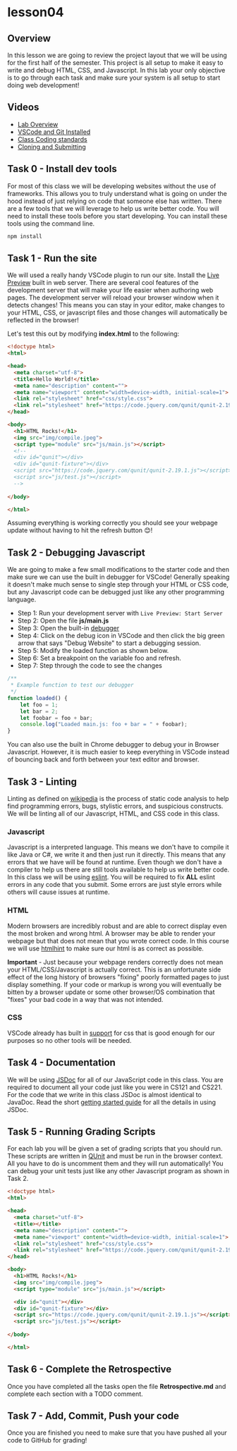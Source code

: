 # lesson04

## Overview

In this lesson we are going to review the project layout that we will be using for the first half of the semester. This
project is all setup to make it easy to write and debug HTML, CSS, and Javascript. In this lab your only objective is to go
through each task and make sure your system is all setup to start doing web development!

## Videos

- [Lab Overview](https://youtu.be/6iInBTrsVzw)
- [VSCode and Git Installed](https://www.youtube.com/watch?v=lix7G-S8ox8)
- [Class Coding standards](https://shanep-web.github.io/docs/coding-standards.html)
- [Cloning and Submitting](https://shanep-web.github.io/docs/github.html)

## Task 0 - Install dev tools

For most of this class we will be developing websites without the use of frameworks. This allows you to truly understand what
is going on under the hood instead of just relying on code that someone else has written. There are a few tools that we will
leverage to help us write better code. You will need to install these tools before you start developing. You can install
these tools using the command line.

```bash
npm install
```

## Task 1 - Run the site

We will used a really handy VSCode plugin to run our site. Install the [Live
Preview](https://marketplace.visualstudio.com/items?itemName=ms-vscode.live-server) built in web server. There are several
cool features of the development server that will make your life easier when authoring web pages. The development server will
reload your browser window when it detects changes! This means you can stay in your editor, make changes to your HTML, CSS,
or javascript files and those changes will automatically be reflected in the browser!

Let's test this out by modifying **index.html** to the following:

```html
<!doctype html>
<html>

<head>
  <meta charset="utf-8">
  <title>Hello World!</title>
  <meta name="description" content="">
  <meta name="viewport" content="width=device-width, initial-scale=1">
  <link rel="stylesheet" href="css/style.css">
  <link rel="stylesheet" href="https://code.jquery.com/qunit/qunit-2.19.1.css">
</head>

<body>
  <h1>HTML Rocks!</h1>
  <img src="img/compile.jpeg">
  <script type="module" src="js/main.js"></script>
  <!--
  <div id="qunit"></div>
  <div id="qunit-fixture"></div>
  <script src="https://code.jquery.com/qunit/qunit-2.19.1.js"></script>
  <script src="js/test.js"></script>
  -->
  
</body>

</html>
```

Assuming everything is working correctly you should see your webpage update without having to hit the refresh button 😊!

## Task 2 - Debugging Javascript

We are going to make a few small modifications to the starter code and then make sure we can use the built in debugger for
VSCode! Generally speaking it doesn't make much sense to single step through your HTML or CSS code, but any Javascript code
can be debugged just like any other programming language.

- Step 1: Run your development server with `Live Preview: Start Server`
- Step 2: Open the file **js/main.js**
- Step 3: Open the built-in [debugger](https://code.visualstudio.com/docs/editor/debugging)
- Step 4: Click on the debug icon in VSCode and then click the big green arrow that says "Debug
  Website" to start a debugging session.
- Step 5: Modify the loaded function as shown below.
- Step 6: Set a breakpoint on the variable foo and refresh.
- Step 7: Step through the code to see the changes

```javascript
/**
 * Example function to test our debugger
 */
function loaded() {
    let foo = 1;
    let bar = 2;
    let foobar = foo + bar;
    console.log("Loaded main.js: foo + bar = " + foobar);
}
```

You can also use the built in Chrome debugger to debug your in Browser Javascript. However, it is much easier to keep
everything in VSCode instead of bouncing back and forth between your text editor and browser.

## Task 3 - Linting

Linting as defined on [wikipedia](https://en.wikipedia.org/wiki/Lint_%28software%29) is the process of static code analysis
to help find programming errors, bugs, stylistic errors, and suspicious constructs. We will be linting all of our Javascript,
HTML, and CSS code in this class.

### Javascript

Javascript is a interpreted language. This means we don't have to compile it like Java or C#, we write it and then just run
it directly. This means that any errors that we have will be found at runtime. Even though we don't have a compiler to help
us there are still tools available to help us write better code. In this class we will be using
[eslint](https://eslint.org/). You will be required to fix **ALL** eslint errors in any code that you submit. Some errors are
just style errors while others will cause issues at runtime.

### HTML

Modern browsers are incredibly robust and are able to correct display even the most broken and wrong html. A browser may be
able to render your webpage but that does not mean that you wrote correct code. In this course we will use
[htmlhint](https://htmlhint.com/) to make sure our html is as correct as possible.

**Important** - Just because your webpage renders correctly does not mean your HTML/CSS/Javascript is actually correct.
This is an unfortunate side effect of the long history of browsers "fixing" poorly formatted pages to just display something.
If your code or markup is wrong you will eventually be bitten by a browser update or some other browser/OS combination that
"fixes" your bad code in a way that was not intended.

### CSS

VSCode already has built in [support](https://code.visualstudio.com/docs/languages/css#_syntax-verification-linting) for css
that is good enough for our purposes so no other tools will be needed.

## Task 4 - Documentation

We will be using [JSDoc](https://jsdoc.app/) for all of our JavaScript code in this class. You are required to document all
your code just like you were in CS121 and CS221. For the code that we write in this class JSDoc is almost identical to
JavaDoc. Read the short [getting started guide](https://jsdoc.app/about-getting-started.html) for all the details in using
JSDoc.

## Task 5 - Running Grading Scripts

For each lab you will be given a set of grading scripts that you should run. These scripts are written in
[QUnit](https://qunitjs.com/intro/#in-the-browser) and must be run in the browser context. All you have to do is uncomment
them and they will run automatically! You can debug your unit tests just like any other Javascript program as shown in Task
2.

```html
<!doctype html>
<html>

<head>
  <meta charset="utf-8">
  <title></title>
  <meta name="description" content="">
  <meta name="viewport" content="width=device-width, initial-scale=1">
  <link rel="stylesheet" href="css/style.css">
  <link rel="stylesheet" href="https://code.jquery.com/qunit/qunit-2.19.1.css">
</head>

<body>
  <h1>HTML Rocks!</h1>
  <img src="img/compile.jpeg">
  <script type="module" src="js/main.js"></script>

  <div id="qunit"></div>
  <div id="qunit-fixture"></div>
  <script src="https://code.jquery.com/qunit/qunit-2.19.1.js"></script>
  <script src="js/test.js"></script>
  
</body>

</html>
```

## Task 6 - Complete the Retrospective

Once you have completed all the tasks open the file **Retrospective.md** and complete each section with a TODO comment.

## Task 7 - Add, Commit, Push your code

Once you are finished you need to make sure that you have pushed all your code to GitHub for grading!
